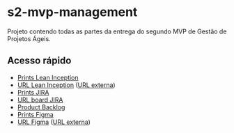 # s2-mvp-management

Projeto contendo todas as partes da entrega do segundo MVP de Gestão de Projetos Ágeis.



## Acesso rápido

* [Prints Lean Inception](miro/README.md)
* [URL Lean Inception](canvas-url.txt) ([URL externa](https://miro.com/welcomeonboard/OEVLWEFtaGpydENKTVpaWEpzdzJBSGQ0YnVQYjF5VkkwNzlMWWdSNEVCTG85U3BZK005dmpjYndndTVBK21uWWVZUXZUVGE1MlI1MnJMWnRBVWVVSmtqMHljaGE3QkM1RG1LTWVaanpTb0EwTkw5N1l1dkRLOEdETnhIN0JKaWFNakdSWkpBejJWRjJhRnhhb1UwcS9BPT0hdjE=?share_link_id=520598623191))
* [Prints JIRA](jira/README.md)
* [URL board JIRA](jira/board.txt)
* [Product Backlog](product-backlog.pdf)
* [Prints Figma](wireframes/README.md)
* [URL Figma](wireframes/design.txt) ([URL externa](https://www.figma.com/design/kCaRnlyy28fuWUkKhBt5Hc/s2-mvp-management?node-id=0-1&t=Hz8JgtvpVmkFapN8-1))
